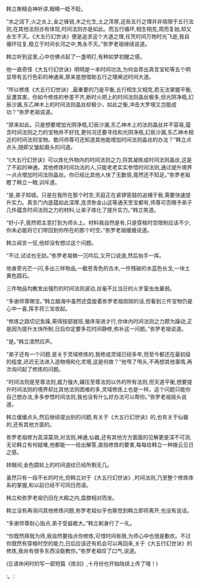 
韩立聚精会神听讲,眼睛一眨不眨。

“水之润下,火之炎上,金之锋锐,木之化生,土之浑厚,这些五行之理并非局限于五行法则,在其他法则亦有体现,时间法则亦是如此。而五行循环,相生相克,周而复始,却又永生不灭。《大五行幻世诀》便是追求这个大道之理,任凭时间万物时光飞逝,我自循环往复,稳立于时间长河之中,隽永不灭。”弥罗老祖继续说道。

韩立听到这里,心中仿佛点起了一盏明灯,有种如梦初醒之感。

他一直奇怪《大五行幻世诀》明明是一本时间功法,为何会弄出真言宝轮等五个明显带有五行色彩的神通来,原来是想借助五行之理阐述时间大道。

“所以修炼《大五行幻世诀》,最重要的乃是平衡,五行相生又相克,若无法掌握平衡,反遭其害。你如今修炼的参差不齐,断时火把上的时间法则晶丝极多,但光阴净瓶,幻辰沙漏,东乙神木上的时间法则晶丝却极少。如此之衡,冲击大罗境又岂能成功？”弥罗老祖说道。

“原来如此。只是想要增加光阴净瓶,幻辰沙漏,东乙神木上的法则晶丝并不容易,蕴含时间法则之力的宝物并不好找,更何况还要寻找和光阴净瓶,幻辰沙漏,东乙神木相近的时间法则宝物。敢问师尊可还知道其他能增加时间法则晶丝的办法？”韩立点点头,随即又皱起眉头的问道。

“《大五行幻世诀》可以炼化外物内的时间法则之力,将其凝练成时间法则晶丝,这是了不起的神通。其他修炼时间功法的人,只能老老实实参悟时间法则,通过提升境界一点点增加时间法则晶丝。你已经比其他人快了无数倍,竟然还不知足。”弥罗老祖瞪了韩立一眼,训斥道。

“是,弟子知错。只是在我所在那个时空,天庭正在紧锣密鼓的追捕于我,需要快速提升实力。真言门内底蕴如此深厚,连须弥金山这等通天至宝都有,师尊可否赐予弟子几件蕴含时间法则之力的材料,让弟子炼化了提升实力。”韩立笑道。

“好小子,竟然把主意打到为师头上。材料我自然是有,只是穿梭时空限制应该不少,你未必能将它们带回到你所在的那个时空。”弥罗老祖缓缓说道。

韩立闻言一怔,他却没有想过这个问题。

“不过,试试也无妨。”弥罗老祖微一沉吟后,又开口说道,然后抬手一挥。

他身旁光芒一闪,多出三样物品,一截苍青色的古木,一件残破的水蓝色长戈,一块土黄色圆石。

三件物品均散发出强烈的时间法则波动,丝毫不比当日的火岁萤虫虫巢弱。

“多谢师尊赐宝。”韩立脑海中虽然还盘旋着弥罗老祖刚刚的话,但看到三件宝物仍是心中一喜,挥手将三宝收起。

“修炼之路切记急躁,需得按部就班,循序渐进才行,你体内时间法则之力颇为躁动,正是因为提升太快所制,日后你定要多花时间静修,弥补这一问题。”弥罗老祖说道。

“是。”韩立凛然应声。

“弟子还有一个问题,是关于灵域修炼的,我修成灵域已经多年,但至今都还在最初级的程度,迟迟无法进入造物境和化灵境,这是何故？”他甩了甩头,不再想其他事情,再次询问起了修炼的问题。

“时间法则是至尊法则,威力强大,碾压至尊法则以外的所有法则,但天道平衡,想要提升时间法则的境界却比其他法则困难的多,灵域修炼上也是一样。这个问题只能你自己想办法,多多参悟时间法则,我也没有什么好办法可以帮你。”弥罗老祖摇头说道。

韩立缓缓点头,然后继续提出别的问题,有关于《大五行幻世诀》的,也有关于仙器的,还有其他方面的。

弥罗老祖修为高深莫测,对法则,神通,仙器,还有其他方方面面的见解更是深不可测,无论韩立有何疑难,他都能一一给出解答,直指修炼的要害,每每给韩立一种拨云见日之感。

转眼间,金色圆轮上的时间道纹已经所剩无几。

虽然只有一段不长的时光,但韩立对于《大五行幻世诀》,时间法则,乃至整个修炼体系的掌握,和以前已经不可同日而语。

韩立和弥罗老祖仍旧在大殿之内,盘膝相对而坐。

韩立没有再询问其他修炼问题,弥罗老祖似乎也察觉到韩立即将离开,也没有说话。

“多谢师尊耐心指点,弟子受益极大。”韩立躬身行了一礼。

“你既然拜我为师,我自然要指点你修炼,可惜时间有限,为师心中也很是歉疚。不过你既然有穿梭时空的能力,日后应该还有机会可以再回来,关于《大五行幻世诀》的修炼,我尚有很多东西没能教你。”弥罗老祖叹了口气,说道。

(忘语休闲时的写一部短篇《炼剑》,十月份也开始陆续上传了哦！)

:。: